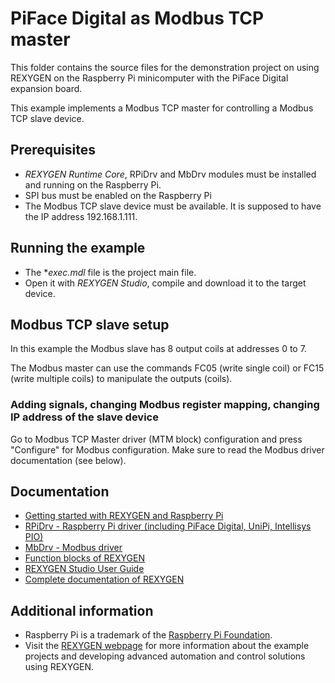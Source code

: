 PiFace Digital as Modbus TCP master 
===================================
 
This folder contains the source files for the demonstration project on using
REXYGEN on the Raspberry Pi minicomputer with the PiFace Digital
expansion board. 

This example implements a Modbus TCP master for controlling a Modbus TCP slave
device.

## Prerequisites ##

- *REXYGEN Runtime Core*, RPiDrv and MbDrv modules must be installed and running on the Raspberry Pi.
- SPI bus must be enabled on the Raspberry Pi
- The Modbus TCP slave device must be available. It is supposed to have the IP address 
192.168.1.111.

## Running the example ##

- The **exec.mdl* file is the project main file.
- Open it with *REXYGEN Studio*, compile and download it to the target device.

## Modbus TCP slave setup ##
In this example the Modbus slave has 8 output coils at addresses 0 to 7. 

The Modbus master can use the commands FC05 (write single coil) or FC15 (write 
multiple coils) to manipulate the outputs (coils). 

### Adding signals, changing Modbus register mapping, changing IP address of the slave device ###

Go to Modbus TCP Master driver (MTM block) configuration and press "Configure" 
for Modbus configuration. Make sure to read the Modbus driver documentation (see below).

## Documentation ##

- [Getting started with REXYGEN and Raspberry Pi](https://www.rexygen.com/doc/PDF/ENGLISH/RexygenGettingStarted_RasPi_ENG.pdf)
- [RPiDrv - Raspberry Pi driver (including PiFace Digital, UniPi, Intellisys PIO)](https://www.rexygen.com/doc/PDF/ENGLISH/RPiDrv_ENG.pdf)
- [MbDrv - Modbus driver](https://www.rexygen.com/doc/PDF/ENGLISH/MbDrv_ENG.pdf)
- [Function blocks of REXYGEN](https://www.rexygen.com/doc/PDF/ENGLISH/BRef_ENG.pdf)
- [REXYGEN Studio User Guide](https://www.rexygen.com/doc/PDF/ENGLISH/RexygenStudio_ENG.pdf)
- [Complete documentation of REXYGEN](http://www.rexygen.com/documentation-and-support)

## Additional information ##

- Raspberry Pi is a trademark of the [Raspberry Pi Foundation](http://www.raspberrypi.org).
- Visit the [REXYGEN webpage](http://www.rexygen.com) 
for more information about the example projects and developing advanced 
automation and control solutions using REXYGEN.